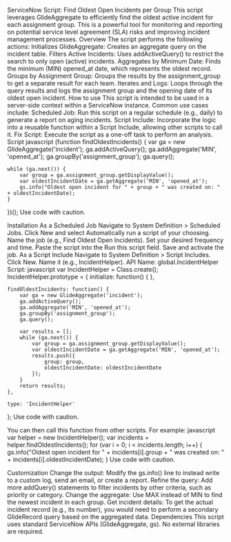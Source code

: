 ServiceNow Script: Find Oldest Open Incidents per Group
This script leverages GlideAggregate to efficiently find the oldest active incident for each assignment group. This is a powerful tool for monitoring and reporting on potential service level agreement (SLA) risks and improving incident management processes.
Overview
The script performs the following actions:
Initializes GlideAggregate: Creates an aggregate query on the incident table.
Filters Active Incidents: Uses addActiveQuery() to restrict the search to only open (active) incidents.
Aggregates by Minimum Date: Finds the minimum (MIN) opened_at date, which represents the oldest record.
Groups by Assignment Group: Groups the results by the assignment_group to get a separate result for each team.
Iterates and Logs: Loops through the query results and logs the assignment group and the opening date of its oldest open incident.
How to use
This script is intended to be used in a server-side context within a ServiceNow instance. Common use cases include:
Scheduled Job: Run this script on a regular schedule (e.g., daily) to generate a report on aging incidents.
Script Include: Incorporate the logic into a reusable function within a Script Include, allowing other scripts to call it.
Fix Script: Execute the script as a one-off task to perform an analysis.
Script
javascript
(function findOldestIncidents() {
    var ga = new GlideAggregate('incident');
    ga.addActiveQuery();
    ga.addAggregate('MIN', 'opened_at');
    ga.groupBy('assignment_group');
    ga.query();

    while (ga.next()) {
        var group = ga.assignment_group.getDisplayValue();
        var oldestIncidentDate = ga.getAggregate('MIN', 'opened_at');
        gs.info("Oldest open incident for " + group + " was created on: " + oldestIncidentDate);
    }
})();
Use code with caution.

Installation
As a Scheduled Job
Navigate to System Definition > Scheduled Jobs.
Click New and select Automatically run a script of your choosing.
Name the job (e.g., Find Oldest Open Incidents).
Set your desired frequency and time.
Paste the script into the Run this script field.
Save and activate the job.
As a Script Include
Navigate to System Definition > Script Includes.
Click New.
Name it (e.g., IncidentHelper).
API Name: global.IncidentHelper
Script:
javascript
var IncidentHelper = Class.create();
IncidentHelper.prototype = {
    initialize: function() {
    },

    findOldestIncidents: function() {
        var ga = new GlideAggregate('incident');
        ga.addActiveQuery();
        ga.addAggregate('MIN', 'opened_at');
        ga.groupBy('assignment_group');
        ga.query();

        var results = [];
        while (ga.next()) {
            var group = ga.assignment_group.getDisplayValue();
            var oldestIncidentDate = ga.getAggregate('MIN', 'opened_at');
            results.push({
                group: group,
                oldestIncidentDate: oldestIncidentDate
            });
        }
        return results;
    },

    type: 'IncidentHelper'
};
Use code with caution.

You can then call this function from other scripts. For example:
javascript
var helper = new IncidentHelper();
var incidents = helper.findOldestIncidents();
for (var i = 0; i < incidents.length; i++) {
    gs.info("Oldest open incident for " + incidents[i].group + " was created on: " + incidents[i].oldestIncidentDate);
}
Use code with caution.

Customization
Change the output: Modify the gs.info() line to instead write to a custom log, send an email, or create a report.
Refine the query: Add more addQuery() statements to filter incidents by other criteria, such as priority or category.
Change the aggregate: Use MAX instead of MIN to find the newest incident in each group.
Get incident details: To get the actual incident record (e.g., its number), you would need to perform a secondary GlideRecord query based on the aggregated data.
Dependencies
This script uses standard ServiceNow APIs (GlideAggregate, gs). No external libraries are required.
